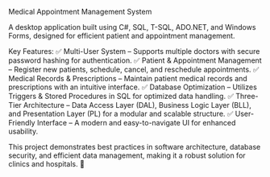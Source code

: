 Medical Appointment Management System

A desktop application built using C#, SQL, T-SQL, ADO.NET, and Windows Forms, designed for efficient patient and appointment management.

Key Features:
✅ Multi-User System – Supports multiple doctors with secure password hashing for authentication.
✅ Patient & Appointment Management – Register new patients, schedule, cancel, and reschedule appointments.
✅ Medical Records & Prescriptions – Maintain patient medical records and prescriptions with an intuitive interface.
✅ Database Optimization – Utilizes Triggers & Stored Procedures in SQL for optimized data handling.
✅ Three-Tier Architecture – Data Access Layer (DAL), Business Logic Layer (BLL), and Presentation Layer (PL) for a modular and scalable structure.
✅ User-Friendly Interface – A modern and easy-to-navigate UI for enhanced usability.

This project demonstrates best practices in software architecture, database security, and efficient data management, making it a robust solution for clinics and hospitals. 🚀

